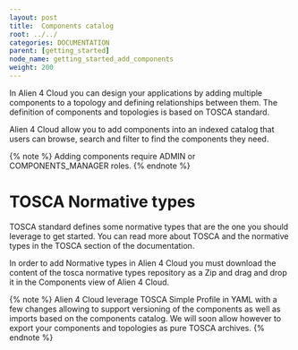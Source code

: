 ```yaml
---
layout: post
title:  Components catalog
root: ../../
categories: DOCUMENTATION
parent: [getting_started]
node_name: getting_started_add_components
weight: 200
---
```


In Alien 4 Cloud you can design your applications by adding multiple components to a topology and defining relationships between them. The definition of components and topologies is based on TOSCA standard.

Alien 4 Cloud allow you to add components into an indexed catalog that users can browse, search and filter to find the components they need.

{% note %}
Adding components require ADMIN or COMPONENTS_MANAGER roles.
{% endnote %}

# TOSCA Normative types

TOSCA standard defines some normative types that are the one you should leverage to get started. You can read more about TOSCA and the normative types in the TOSCA section of the documentation.

In order to add Normative types in Alien 4 Cloud you must download the content of the tosca normative types repository as a Zip and drag and drop it in the Components view of Alien 4 Cloud.

{% note %}
Alien 4 Cloud leverage TOSCA Simple Profile in YAML with a few changes allowing to support versioning of the components as well as imports based on the components catalog.
We will soon allow however to export your components and topologies as pure TOSCA archives.
{% endnote %}

